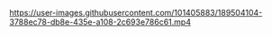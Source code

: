 


https://user-images.githubusercontent.com/101405883/189504104-3788ec78-db8e-435e-a108-2c693e786c61.mp4


